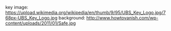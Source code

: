 key image: https://upload.wikimedia.org/wikipedia/en/thumb/9/95/UBS_Key_Logo.jpg/768px-UBS_Key_Logo.jpg
background: http://www.howtovanish.com/wp-content/uploads/2011/01/Safe.jpg
